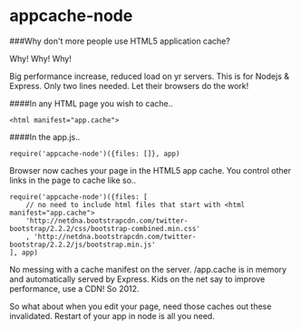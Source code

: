 appcache-node
=============

###Why don't more people use HTML5 application cache?

Why! Why! Why!

Big performance increase, reduced load on yr servers.
This is for Nodejs & Express.  Only two lines needed. Let their browsers do the work!

####In any HTML page you wish to cache..
````
<html manifest="app.cache">
````

####In the app.js..
````
require('appcache-node')({files: []}, app)
````

Browser now caches your page in the HTML5 app cache.  You control other links in the page to cache like so..
````
require('appcache-node')({files: [
	// no need to include html files that start with <html manifest="app.cache">
	'http://netdna.bootstrapcdn.com/twitter-bootstrap/2.2.2/css/bootstrap-combined.min.css'
	, 'http://netdna.bootstrapcdn.com/twitter-bootstrap/2.2.2/js/bootstrap.min.js'
], app)
````

No messing with a cache manifest on the server. /app.cache is in memory and automatically served by Express.
Kids on the net say to improve performance, use a CDN!  So 2012.

So what about when you edit your page, need those caches out these invalidated.  Restart of your app in node is all you need.
